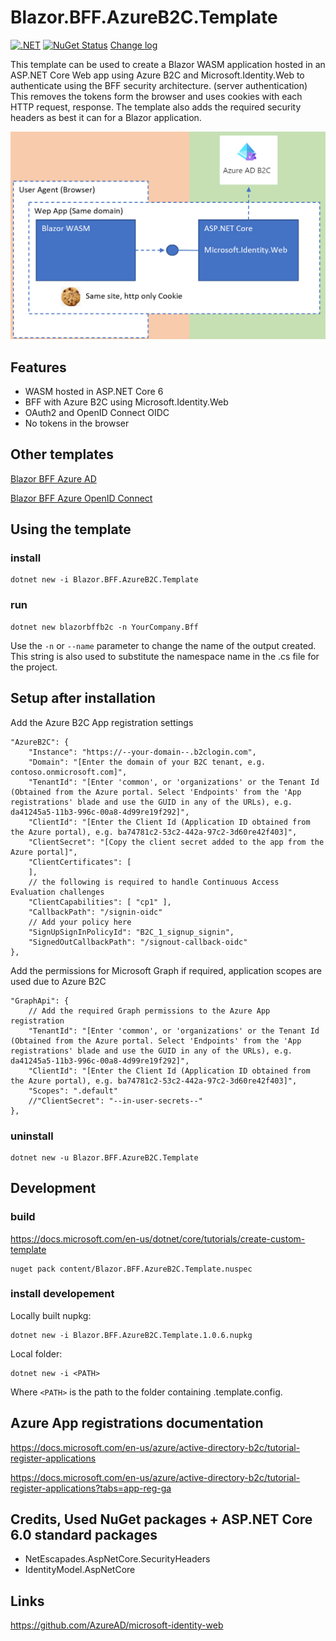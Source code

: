 # Blazor.BFF.AzureB2C.Template

[![.NET](https://github.com/damienbod/Blazor.BFF.AzureB2C.Template/actions/workflows/dotnet.yml/badge.svg)](https://github.com/damienbod/Blazor.BFF.AzureB2C.Template/actions/workflows/dotnet.yml) [![NuGet Status](http://img.shields.io/nuget/v/Blazor.BFF.AzureB2C.Template.svg?style=flat-square)](https://www.nuget.org/packages/Blazor.BFF.AzureB2C.Template/) [Change log](https://github.com/damienbod/Blazor.BFF.AzureB2C.Template/blob/main/Changelog.md)

This template can be used to create a Blazor WASM application hosted in an ASP.NET Core Web app using Azure B2C and Microsoft.Identity.Web to authenticate using the BFF security architecture. (server authentication) This removes the tokens form the browser and uses cookies with each HTTP request, response. The template also adds the required security headers as best it can for a Blazor application.

![Blazor BFF Azure B2C](https://github.com/damienbod/Blazor.BFF.AzureB2C.Template/blob/main/images/blazorBFFAzureB2C.png)

## Features

- WASM hosted in ASP.NET Core 6
- BFF with Azure B2C using Microsoft.Identity.Web
- OAuth2 and OpenID Connect OIDC
- No tokens in the browser

## Other templates

[Blazor BFF Azure AD](https://github.com/damienbod/Blazor.BFF.AzureAD.Template)

[Blazor BFF Azure OpenID Connect](https://github.com/damienbod/Blazor.BFF.OpenIDConnect.Template)

## Using the template

### install

```
dotnet new -i Blazor.BFF.AzureB2C.Template
```

### run

```
dotnet new blazorbffb2c -n YourCompany.Bff
```

Use the `-n` or `--name` parameter to change the name of the output created. This string is also used to substitute the namespace name in the .cs file for the project.

## Setup after installation

Add the Azure B2C App registration settings

```
"AzureB2C": {
	"Instance": "https://--your-domain--.b2clogin.com",
	"Domain": "[Enter the domain of your B2C tenant, e.g. contoso.onmicrosoft.com]",
	"TenantId": "[Enter 'common', or 'organizations' or the Tenant Id (Obtained from the Azure portal. Select 'Endpoints' from the 'App registrations' blade and use the GUID in any of the URLs), e.g. da41245a5-11b3-996c-00a8-4d99re19f292]",
	"ClientId": "[Enter the Client Id (Application ID obtained from the Azure portal), e.g. ba74781c2-53c2-442a-97c2-3d60re42f403]",
	"ClientSecret": "[Copy the client secret added to the app from the Azure portal]",
	"ClientCertificates": [
	],
	// the following is required to handle Continuous Access Evaluation challenges
	"ClientCapabilities": [ "cp1" ],
	"CallbackPath": "/signin-oidc"
	// Add your policy here
	"SignUpSignInPolicyId": "B2C_1_signup_signin", 
	"SignedOutCallbackPath": "/signout-callback-oidc"
},

```

Add the permissions for Microsoft Graph if required, application scopes are used due to Azure B2C

```
"GraphApi": {
	// Add the required Graph permissions to the Azure App registration
	"TenantId": "[Enter 'common', or 'organizations' or the Tenant Id (Obtained from the Azure portal. Select 'Endpoints' from the 'App registrations' blade and use the GUID in any of the URLs), e.g. da41245a5-11b3-996c-00a8-4d99re19f292]",
	"ClientId": "[Enter the Client Id (Application ID obtained from the Azure portal), e.g. ba74781c2-53c2-442a-97c2-3d60re42f403]",
	"Scopes": ".default"
	//"ClientSecret": "--in-user-secrets--"
},
```

### uninstall

```
dotnet new -u Blazor.BFF.AzureB2C.Template
```

## Development

### build

https://docs.microsoft.com/en-us/dotnet/core/tutorials/create-custom-template

```
nuget pack content/Blazor.BFF.AzureB2C.Template.nuspec
```

### install developement

Locally built nupkg:

```
dotnet new -i Blazor.BFF.AzureB2C.Template.1.0.6.nupkg
```

Local folder:

```
dotnet new -i <PATH>
```

Where `<PATH>` is the path to the folder containing .template.config.

## Azure App registrations documentation

https://docs.microsoft.com/en-us/azure/active-directory-b2c/tutorial-register-applications

https://docs.microsoft.com/en-us/azure/active-directory-b2c/tutorial-register-applications?tabs=app-reg-ga

## Credits, Used NuGet packages + ASP.NET Core 6.0 standard packages

- NetEscapades.AspNetCore.SecurityHeaders
- IdentityModel.AspNetCore

## Links

https://github.com/AzureAD/microsoft-identity-web

